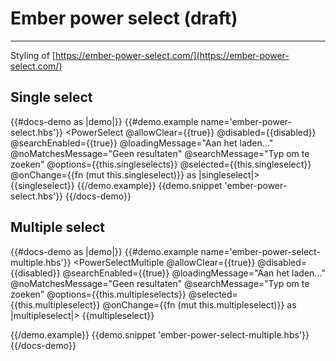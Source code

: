# Ember power select (draft)

---

Styling of [https://ember-power-select.com/](https://ember-power-select.com/)

## Single select

{{#docs-demo as |demo|}}
  {{#demo.example name='ember-power-select.hbs'}}
    <PowerSelect
      @allowClear={{true}}
      @disabled={{disabled}}
      @searchEnabled={{true}}
      @loadingMessage="Aan het laden..."
      @noMatchesMessage="Geen resultaten"
      @searchMessage="Typ om te zoeken"
      @options={{this.singleselects}}
      @selected={{this.singleselect}}
      @onChange={{fn (mut this.singleselect)}} as |singleselect|>
      {{singleselect}}
    </PowerSelect>
  {{/demo.example}}
  {{demo.snippet 'ember-power-select.hbs'}}
{{/docs-demo}}

## Multiple select

{{#docs-demo as |demo|}}
  {{#demo.example name='ember-power-select-multiple.hbs'}}
    <PowerSelectMultiple
      @allowClear={{true}}
      @disabled={{disabled}}
      @searchEnabled={{true}}
      @loadingMessage="Aan het laden..."
      @noMatchesMessage="Geen resultaten"
      @searchMessage="Typ om te zoeken"
      @options={{this.multipleselects}}
      @selected={{this.multipleselect}}
      @onChange={{fn (mut this.multipleselect)}} as |multipleselect|>
      {{multipleselect}}
    </PowerSelectMultiple>

  {{/demo.example}}
  {{demo.snippet 'ember-power-select-multiple.hbs'}}
{{/docs-demo}}
